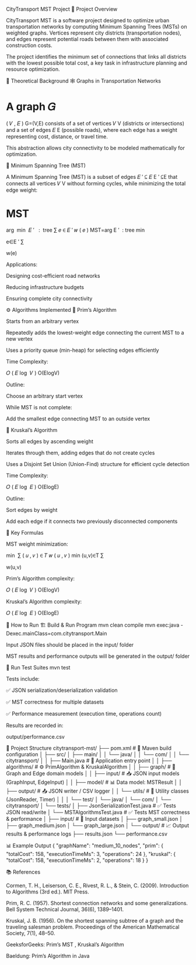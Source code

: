 CityTransport MST Project
🧭 Project Overview

CityTransport MST is a software project designed to optimize urban transportation networks by computing Minimum Spanning Trees (MSTs) on weighted graphs.
Vertices represent city districts (transportation nodes), and edges represent potential roads between them with associated construction costs.

The project identifies the minimum set of connections that links all districts with the lowest possible total cost, a key task in infrastructure planning and resource optimization.

🧠 Theoretical Background
🕸️ Graphs in Transportation Networks

A graph 
𝐺
=
(
𝑉
,
𝐸
)
G=(V,E) consists of a set of vertices 
𝑉
V (districts or intersections) and a set of edges 
𝐸
E (possible roads), where each edge has a weight representing cost, distance, or travel time.

This abstraction allows city connectivity to be modeled mathematically for optimization.

🌳 Minimum Spanning Tree (MST)

A Minimum Spanning Tree (MST) is a subset of edges 
𝐸
′
⊆
𝐸
E
′
⊆E that connects all vertices 
𝑉
V without forming cycles, while minimizing the total edge weight:

MST
=
arg
⁡
min
⁡
𝐸
′
 
:
 tree
∑
𝑒
∈
𝐸
′
𝑤
(
𝑒
)
MST=arg
E
′
 : tree
min
	​

e∈E
′
∑
	​

w(e)

Applications:

Designing cost-efficient road networks

Reducing infrastructure budgets

Ensuring complete city connectivity

⚙️ Algorithms Implemented
🔹 Prim’s Algorithm

Starts from an arbitrary vertex

Repeatedly adds the lowest-weight edge connecting the current MST to a new vertex

Uses a priority queue (min-heap) for selecting edges efficiently

Time Complexity:

𝑂
(
𝐸
log
⁡
𝑉
)
O(ElogV)

Outline:

Choose an arbitrary start vertex

While MST is not complete:

Add the smallest edge connecting MST to an outside vertex

🔸 Kruskal’s Algorithm

Sorts all edges by ascending weight

Iterates through them, adding edges that do not create cycles

Uses a Disjoint Set Union (Union-Find) structure for efficient cycle detection

Time Complexity:

𝑂
(
𝐸
log
⁡
𝐸
)
O(ElogE)

Outline:

Sort edges by weight

Add each edge if it connects two previously disconnected components

🧮 Key Formulas

MST weight minimization:

min
⁡
∑
(
𝑢
,
𝑣
)
∈
𝑇
𝑤
(
𝑢
,
𝑣
)
min
(u,v)∈T
∑
	​

w(u,v)

Prim’s Algorithm complexity:

𝑂
(
𝐸
log
⁡
𝑉
)
O(ElogV)

Kruskal’s Algorithm complexity:

𝑂
(
𝐸
log
⁡
𝐸
)
O(ElogE)

🚀 How to Run
🏗️ Build & Run Program
mvn clean compile
mvn exec:java -Dexec.mainClass=com.citytransport.Main


Input JSON files should be placed in the input/ folder

MST results and performance outputs will be generated in the output/ folder

🧪 Run Test Suites
mvn test


Tests include:

✅ JSON serialization/deserialization validation

✅ MST correctness for multiple datasets

✅ Performance measurement (execution time, operations count)

Results are recorded in:

output/performance.csv

📂 Project Structure
citytransport-mst/
├── pom.xml                                   # 🧩 Maven build configuration
│
├── src/
│   ├── main/
│   │   └── java/
│   │       └── com/
│   │           └── citytransport/
│   │               ├── Main.java             # 🚀 Application entry point
│   │               ├── algorithms/           # ⚙️ PrimAlgorithm & KruskalAlgorithm
│   │               ├── graph/                # 🧱 Graph and Edge domain models
│   │               ├── input/                # 📥 JSON input models (GraphInput, EdgeInput)
│   │               ├── model/                # 📊 Data model: MSTResult
│   │               ├── output/               # 📤 JSON writer / CSV logger
│   │               └── utils/                # 🧰 Utility classes (JsonReader, Timer)
│   │
│   └── test/
│       └── java/
│           └── com/
│               └── citytransport/
│                   └── tests/
│                       ├── JsonSerializationTest.java  # ✅ Tests JSON read/write
│                       └── MSTAlgorithmsTest.java      # ✅ Tests MST correctness & performance
│
├── input/                                     # 📂 Input datasets
│   ├── graph_small.json
│   ├── graph_medium.json
│   └── graph_large.json
│
└── output/                                    # 📈 Output results & performance logs
    ├── results.json
    └── performance.csv

📊 Example Output
{
  "graphName": "medium_10_nodes",
  "prim": {
    "totalCost": 158,
    "executionTimeMs": 3,
    "operations": 24
  },
  "kruskal": {
    "totalCost": 158,
    "executionTimeMs": 2,
    "operations": 18
  }
}

📚 References

Cormen, T. H., Leiserson, C. E., Rivest, R. L., & Stein, C. (2009). Introduction to Algorithms (3rd ed.). MIT Press.

Prim, R. C. (1957). Shortest connection networks and some generalizations. Bell System Technical Journal, 36(6), 1389–1401.

Kruskal, J. B. (1956). On the shortest spanning subtree of a graph and the traveling salesman problem. Proceedings of the American Mathematical Society, 7(1), 48–50.

GeeksforGeeks: Prim’s MST
, Kruskal’s Algorithm

Baeldung: Prim’s Algorithm in Java
